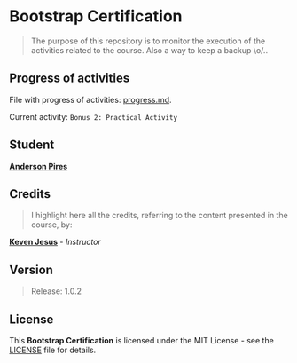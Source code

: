 # Bootstrap Certification

> The purpose of this repository is to monitor the execution of the activities related to the course. Also a way to keep a backup \o/..

## Progress of activities

File with progress of activities: [progress.md](/assets/docs/progress.md).

Current activity: `Bonus 2: Practical Activity`

## Student

**[Anderson Pires](https://github.com/APSantos-Pires)**

## Credits

> I highlight here all the credits, referring to the content presented in the course, by:

**[Keven Jesus](https://github.com/kevenjesus)** - *Instructor*

## Version

> Release: 1.0.2

## License

This **Bootstrap Certification** is licensed under the MIT License - see the [LICENSE](/LICENSE) file for details.
